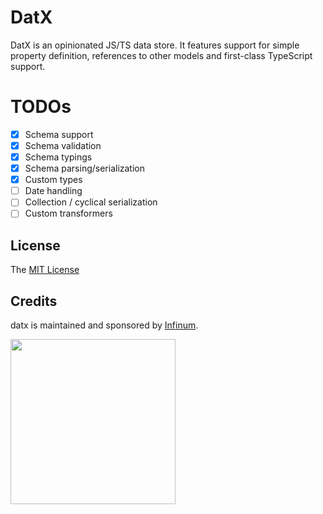 # DatX

DatX is an opinionated JS/TS data store. It features support for simple property definition, references to other models and first-class TypeScript support.

# TODOs

- [x] Schema support
- [x] Schema validation
- [x] Schema typings
- [x] Schema parsing/serialization
- [x] Custom types
- [ ] Date handling
- [ ] Collection / cyclical serialization
- [ ] Custom transformers

## License

The [MIT License](LICENSE)

## Credits

datx is maintained and sponsored by
[Infinum](https://www.infinum.co).

<img src="https://infinum.co/infinum.png" width="264">
